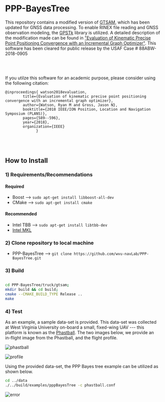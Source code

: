 # PPP-BayesTree

This repository contains a modified version of [GTSAM](https://bitbucket.org/gtborg/gtsam), which has been updated for GNSS data processing. To enable RINEX file reading and GNSS observation modeling, the [GPSTk](http://www.gpstk.org/bin/view/Documentation/WebHome) library is utilized. A detailed description of the modification made can be found in ["Evaluation of Kinematic Precise Point Positioning Convergence with an Incremental Graph Optimizer"](https://www.researchgate.net/publication/324454778_Evaluation_of_Kinematic_Precise_Point_Positioning_Convergence_with_an_Incremental_Graph_Optimizer). This software has been cleared for public release by the USAF Case # 88ABW-2018-0905

<br/>
<br/>

If you utilze this software for an academic purpose, please consider using the following citation:

```
@inproceedings{ watson2018evaluation,
        title={Evaluation of kinematic precise point positioning convergence with an incremental graph optimizer},
        author={Watson, Ryan M and Gross, Jason N},
        booktitle={2018 IEEE/ION Position, Location and Navigation Symposium (PLANS)},
        pages={589--596},
        year={2018},
        organization={IEEE}
              }
```

<br/>
<br/>

## How to Install


### 1) Requirements/Recommendations

#### Required
* Boost -->  ```` sudo apt-get install libboost-all-dev ````
* CMake -->  ```` sudo apt-get install cmake ````

#### Recommended
* Intel TBB -->  ```` sudo apt-get install libtbb-dev ````
* [Intel MKL](https://software.intel.com/en-us/mkl)



### 2) Clone repository to local machine  
* PPP-BayesTree --> ```` git clone https://github.com/wvu-navLab/PPP-BayesTree.git  ````


### 3) Build

````bash

cd PPP-BayesTree/truck/gtsam;
mkdir build && cd build;
cmake --CMAKE_BUILD_TYPE Release ..
make

````

### 4) Test

As an example, a sample data-set is provided. This data-set was collected at West Virginia University on-board a small, fixed-wing UAV --- this platform is known as the [Phastball](https://www.researchgate.net/publication/312112578_Characterization_of_Multi-Antenna_GNSS_Multi-Sensor_Attitude_Determination_for_Stratospheric_Balloon_Platforms/figures?lo=1&utm_source=google&utm_medium=organic). The two images below, we provide an in-flight image from the Phastball, and the flight profile. 

![phastball](https://lh3.googleusercontent.com/ry8cUSj1bRcOG2Oz0ckFlbneHLCugLFkaANQ5UMNr4uvDwUaVEzNXi0faHoJaKKRdVdI2Aw6hvmGZ5FIcat1GK5ynlegdHN3gpQpBW9-qsH6hQd6gmDTd2L8kQNeU6lsGHho-tpVAyEj24LO9B6zYzEFm7AmNuIC6qk1YRjE2SIYpOur2ESdijoQG0r7vmxzjiua2WyeN7HRFyuieNjf2EciIyvXrCKHChuXhOigW_9W5FS1LlTp9egGWBprqA0DRmZ95djmuC5rzkHk2MAwNsdXVpaISL7QFkTRXZcGIgqr8xNg8xG_sPNNS-urW_t0eXQTcQd2OZE-RkBxeEZcEQlEZT-aoBvtHwEXTFtZ806K2qscc_dr0C4C1pNDk8fg26sPKjCR-6B0JyDaNgYi7UGb5ykaIDGFVT9KWphCMcCvODNj4J0WKbK7hqUc_d3OLFyV_O5cqp0j6w2yI4c5ii9MMcNRxXH0G5dDjOc8Wg_FpaQqOwMxhJH_QX0258mFFEOIgfSarC6s_i07mtqYpR1sju8g_Sk3yQNbigqo2fPP2sYqOYyss2_1jTs8_LOvApIMTzRbOxyuOK_tBbLvSwRlJwG9jpHl1mVd9B0uRVJVCi758zkM8HQg8GknDPcoOwbZiOmNge_y_sgHlsAxMNF4Dmc8RpEh=w1183-h665-no)

![profile](https://lh3.googleusercontent.com/XIz6PcvRyMNipkMv3oCSeS43SPYPqbirxNfIvBdj4c4LgUEGxBG7U1JxJzW0zsHYIL_wIWWdRoi_RMEuDdfHcXzdzYx7BbbrKtHowndnyd0hdmaaauUPDH0UqIch5tvsoLeYhiVUHPhvwMOMoo0IfQnWNWB7XfCwcRfgyVPpi72oHEcuDs7JA-bFg99BmI9Z8hjz36rxzSJSMvWNIm6SKJzx9fjs3FZ2cdPhwpGrkG8ZeDLFLoCdaXuv9M8-HDuniPZGSR6J25kzLwL_-4YZZES0kztRwCSbQPUlxWQ1KA6D34UvQGwQ9ZhhMCntauTIgIbOLkjI_XApPmqm8ZyTS4w_slZCjAfhxM2SSrXLAziFkNloYUrD-J4PWwOCQtzSE51EADakq-RMRBf2D1tS5VYvKqhT6C1YllQSfHtu_sYXRu4-45MeQdxURQEVHjOPl6-7mT9R1CWYEnXqWCken6XVaMTpKGL1Jr3plyO9odD74PbfZJCruzd3aaaNbVEHNezcJAKeuhyglqtybhto2CH7odkvD88upENvJO3mxDmqy_O6Dw0bebbalzbXq4Dr2_BMWTI_NIYrDz5xY3cShVvuWFsDbjGQChgxg0RwpjIIIPfDCef1unFjMSr7NhnUYIXCkNLtfnmn39W2-7Cu0af9Exhh5AhI=w960-h475-no)

Using the provided data-set, the PPP Bayes tree example can be utilized as shown below.

````bash
cd ../data
./../build/examples/pppBayesTree -c phastball.conf
````

![error](https://lh3.googleusercontent.com/I8a6-1VtvxDhnbevI8Dgpa4slTOZPvLQ0m-3DL7q9c8pGrUitAVyNEKReoimNAJ-udGi4h-kSHhJIOP_9HqBNu2vlP6L73DYXuwH-n9LGpPPxnHXoYoDURsrfC7jZyFGELTMhVlMUFPm_ir4WMdEdsQpv5_2Kp8MXpUfBGaRUA8vaBwXnvCAT6xfwUje7GQECsqjlaf90s9FChDKHqHjP8f8HsiVdLGXbf6QBb4WSkeYduBZMebV89hYT-gcSs3MdCkcmLUUJBfv07PgZjsGMSvj04bz79qW_C2_McfTdnUcn70-oKOsfIe4gJC7V_5zCL7-9j6sxjIh4eXrfpaGrOICqtUr7GKpGPDQ22bpRtehqsFOg5sOQIvjDn3p91JGvTq5WWTP4GuCqb4yR5I3EAh-vRTvHMOwJhfglcxnl1mvyGrwwIOK7q6IacaBu9EyEnL-UG5FG6NiZ-jCE4D1l1ou7QYVE-c9-kzkFeL-s-Mqzq64sH7Sta0_qgS3ZzaZWSyctV17xZH7Vv7FDei_i0B7RvI9FGAWzeaLXJNqdL49VDDEhHfSLxeFZqZAkdgPqeCFxv2U64rsIbaRWo7e4mam4547fuYeq6PWcpblJ6AqZdRAeKZWBmJa9IFjV32UdC46QioXhRfI5Qt9VC8bq4CcDpnsyw1a=w960-h475-no)
